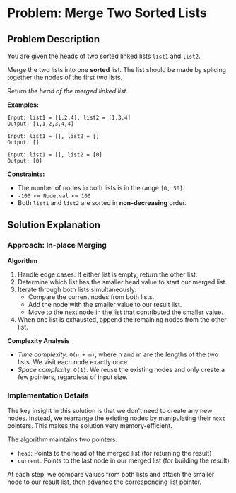 # Problem: Merge Two Sorted Lists

## Problem Description

You are given the heads of two sorted linked lists `list1` and `list2`.

Merge the two lists into one **sorted** list. The list should be made by splicing together the nodes of the first two lists.

Return _the head of the merged linked list_.

**Examples:**

```
Input: list1 = [1,2,4], list2 = [1,3,4]
Output: [1,1,2,3,4,4]

Input: list1 = [], list2 = []
Output: []

Input: list1 = [], list2 = [0]
Output: [0]
```

**Constraints:**

- The number of nodes in both lists is in the range `[0, 50]`.
- `-100 <= Node.val <= 100`
- Both `list1` and `list2` are sorted in **non-decreasing** order.

## Solution Explanation

### Approach: In-place Merging

**Algorithm**

1. Handle edge cases: If either list is empty, return the other list.
2. Determine which list has the smaller head value to start our merged list.
3. Iterate through both lists simultaneously:
   - Compare the current nodes from both lists.
   - Add the node with the smaller value to our result list.
   - Move to the next node in the list that contributed the smaller value.
4. When one list is exhausted, append the remaining nodes from the other list.

**Complexity Analysis**

- _Time complexity_: `O(n + m)`, where n and m are the lengths of the two lists. We visit each node exactly once.
- _Space complexity_: `O(1)`. We reuse the existing nodes and only create a few pointers, regardless of input size.

### Implementation Details

The key insight in this solution is that we don't need to create any new nodes. Instead, we rearrange the existing nodes by manipulating their `next` pointers. This makes the solution very memory-efficient.

The algorithm maintains two pointers:

- `head`: Points to the head of the merged list (for returning the result)
- `current`: Points to the last node in our merged list (for building the result)

At each step, we compare values from both lists and attach the smaller node to our result list, then advance the corresponding list pointer.
